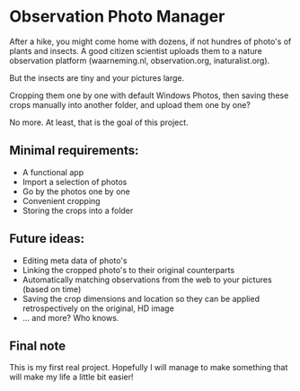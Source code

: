 # Observation Photo Manager

After a hike, you might come home with dozens, if not hundres of photo's of plants and insects. A good citizen scientist uploads them to a nature observation platform (waarneming.nl, observation.org, inaturalist.org).

But the insects are tiny and your pictures large.

Cropping them one by one with default Windows Photos, then saving these crops manually into another folder, and upload them one by one?

No more. At least, that is the goal of this project.

## Minimal requirements:

- A functional app
- Import a selection of photos
- Go by the photos one by one
- Convenient cropping
- Storing the crops into a folder

## Future ideas:

- Editing meta data of photo's
- Linking the cropped photo's to their original counterparts
- Automatically matching observations from the web to your pictures (based on time)
- Saving the crop dimensions and location so they can be applied retrospectively on the original, HD image
- ... and more? Who knows.

## Final note
This is my first real project. Hopefully I will manage to make something that will make my life a little bit easier!
